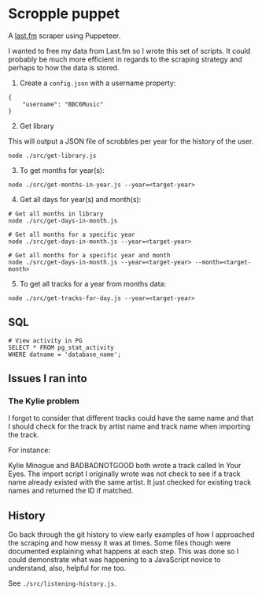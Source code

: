 # Scropple puppet

A [last.fm](https://last.fm) scraper using Puppeteer.

I wanted to free my data from Last.fm so I wrote this set of scripts. It could probably be much more efficient in regards to the scraping strategy and perhaps to how the data is stored.

1. Create a `config.json` with a username property:

```
{
    "username": "BBC6Music"
}
```

2. Get library

This will output a JSON file of scrobbles per year for the history of the user.

```
node ./src/get-library.js
```

3. To get months for year(s):

```
node ./src/get-months-in-year.js --year=<target-year>
```

4. Get all days for year(s) and month(s):

```
# Get all months in library
node ./src/get-days-in-month.js

# Get all months for a specific year
node ./src/get-days-in-month.js --year=<target-year>

# Get all months for a specific year and month
node ./src/get-days-in-month.js --year=<target-year> --month=<target-month>
```

5. To get all tracks for a year from months data:

```
node ./src/get-tracks-for-day.js --year=<target-year>
```

## SQL

```
# View activity in PG
SELECT * FROM pg_stat_activity
WHERE datname = 'database_name';
```

## Issues I ran into

### The Kylie problem

I forgot to consider that different tracks could have the same name and that I should check for the track by artist name and track name when importing the track.

For instance:

Kylie Minogue and BADBADNOTGOOD both wrote a track called In Your Eyes. The import script I originally wrote was not check to see if a track name already existed with the same artist. It just checked for existing track names and returned the ID if matched.

## History
Go back through the git history to view early examples of how I approached the scraping and how messy it was at times. Some files though were documented explaining what happens at each step. This was done so I could demonstrate what was happening to a JavaScript novice to understand, also, helpful for me too.

See `./src/listening-history.js`.
